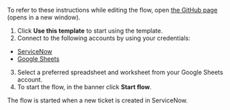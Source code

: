 To refer to these instructions while editing the flow, open [the GitHub page](https://github.com/ot4i/app-connect-templates/blob/main/resources/markdown/Record%20ServiceNow%20ticket%20details%20to%20Google%20Sheets_instructions.md) (opens in a new window).

1.	Click **Use this template** to start using the template.
2.	Connect to the following accounts by using your credentials:
   - [ServiceNow](https://ibm.biz/acservicenow) 
   - [Google Sheets](https://ibm.biz/acgsheets) 
3.  Select a preferred spreadsheet and worksheet from your Google Sheets account.
4.	To start the flow, in the banner click **Start flow**.

The flow is started when a new ticket is created in ServiceNow.
